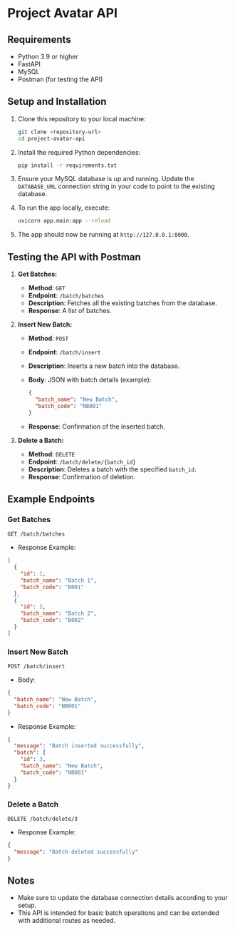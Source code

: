 
# Project Avatar API

## Requirements

- Python 3.9 or higher
- FastAPI
- MySQL
- Postman (for testing the API)

## Setup and Installation

1. Clone this repository to your local machine:
   ```bash
   git clone <repository-url>
   cd project-avatar-api
   ```

2. Install the required Python dependencies:
   ```bash
   pip install -r requirements.txt
   ```

3. Ensure your MySQL database is up and running. Update the `DATABASE_URL` connection string in your code to point to the existing database.

4. To run the app locally, execute:
   ```bash
   uvicorn app.main:app --reload
   ```

5. The app should now be running at `http://127.0.0.1:8000`.

## Testing the API with Postman

1. **Get Batches:**

   - **Method**: `GET`
   - **Endpoint**: `/batch/batches`
   - **Description**: Fetches all the existing batches from the database.
   - **Response**: A list of batches.

2. **Insert New Batch:**

   - **Method**: `POST`
   - **Endpoint**: `/batch/insert`
   - **Description**: Inserts a new batch into the database.
   - **Body**: JSON with batch details (example):
     ```json
     {
       "batch_name": "New Batch",
       "batch_code": "NB001"
     }
     ```

   - **Response**: Confirmation of the inserted batch.

3. **Delete a Batch:**

   - **Method**: `DELETE`
   - **Endpoint**: `/batch/delete/{batch_id}`
   - **Description**: Deletes a batch with the specified `batch_id`.
   - **Response**: Confirmation of deletion.

## Example Endpoints

### Get Batches
```http
GET /batch/batches
```
- Response Example:
```json
[
  {
    "id": 1,
    "batch_name": "Batch 1",
    "batch_code": "B001"
  },
  {
    "id": 2,
    "batch_name": "Batch 2",
    "batch_code": "B002"
  }
]
```

### Insert New Batch
```http
POST /batch/insert
```
- Body:
```json
{
  "batch_name": "New Batch",
  "batch_code": "NB001"
}
```
- Response Example:
```json
{
  "message": "Batch inserted successfully",
  "batch": {
    "id": 3,
    "batch_name": "New Batch",
    "batch_code": "NB001"
  }
}
```

### Delete a Batch
```http
DELETE /batch/delete/3
```
- Response Example:
```json
{
  "message": "Batch deleted successfully"
}
```

## Notes
- Make sure to update the database connection details according to your setup.
- This API is intended for basic batch operations and can be extended with additional routes as needed.
